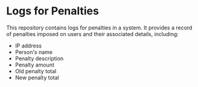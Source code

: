 # Logs for Penalties

This repository contains logs for penalties in a system. It provides a record of penalties imposed on users and their associated details, including:

- IP address
- Person's name
- Penalty description
- Penalty amount
- Old penalty total
- New penalty total
